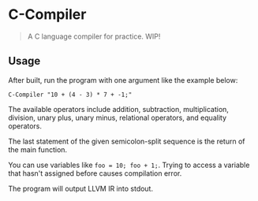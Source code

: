 # C-Compiler

> A C language compiler for practice.
> WIP!

## Usage

After built, run the program with one argument like the example below:

```shell
C-Compiler "10 + (4 - 3) * 7 + -1;"
```

The available operators include addition, subtraction, multiplication, division,
unary plus, unary minus, relational operators, and equality operators.

The last statement of the given semicolon-split sequence is the return of the main function.

You can use variables like `foo = 10; foo + 1;`.
Trying to access a variable that hasn't assigned before causes compilation error.

The program will output LLVM IR into stdout.
